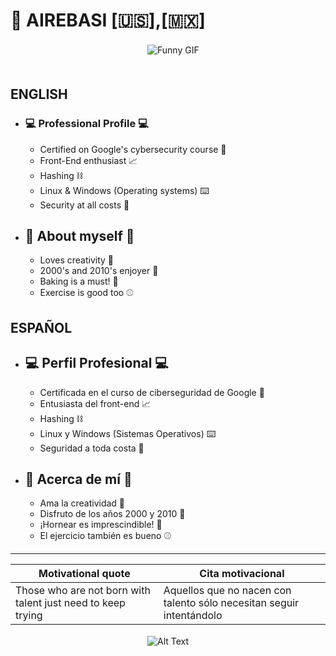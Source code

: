 # 💮 AIREBASI [🇺🇸],[🇲🇽] 
ㅤㅤㅤㅤㅤㅤㅤㅤㅤㅤㅤㅤㅤㅤㅤㅤㅤ![Funny GIF](https://media3.giphy.com/media/v1.Y2lkPTc5MGI3NjExbGpodTZ2ejJtZGM3Mmd5ZThxcnFjZHJ4OHd1bGk0czhiMW9iYnkxZCZlcD12MV9pbnRlcm5hbF9naWZfYnlfaWQmY3Q9Zw/sasKq7JrHonZuOb8E2/giphy.webp) ㅤㅤㅤㅤㅤㅤㅤㅤㅤㅤㅤㅤㅤㅤㅤㅤㅤㅤㅤㅤㅤㅤㅤㅤㅤㅤㅤㅤ
## ENGLISH
* ### 💻 Professional Profile 💻
  *   Certified on Google's cybersecurity course 🥇
  *   Front-End enthusiast 📈
  *   Hashing ⛓️
  *   Linux & Windows (Operating systems) ⌨️
  *   Security at all costs 🔐
* ## 🎀 About myself 🎀
  * Loves creativity 🌈
  * 2000's and 2010's enjoyer 🍥
  * Baking is a must! 🍰
  * Exercise is good too ⚾

## ESPAÑOL
* ## 💻 Perfil Profesional 💻
  * Certificada en el curso de ciberseguridad de Google 🥇
  * Entusiasta del front-end 📈
  * Hashing ⛓️
  * Linux y Windows (Sistemas Operativos) ⌨️
  * Seguridad a toda costa 🔐
* ## 🎀 Acerca de mí 🎀
  * Ama la creatividad 🌈
  * Disfruto de los años 2000 y 2010 🍥
  * ¡Hornear es imprescindible! 🍰
  * El ejercicio también es bueno ⚾
 
-------------------------------------------------------------------------------------
| Motivational quote                                        | Cita motivacional                                         |
|---------------------------------------------------------|---------------------------------------------------------|
| Those who are not born with talent just need to keep trying | Aquellos que no nacen con talento sólo necesitan seguir intentándolo |


ㅤㅤㅤㅤㅤㅤㅤㅤㅤㅤㅤㅤㅤㅤㅤㅤㅤ![ Alt Text](https://img.wattpad.com/6b37ba6d18dfc55adeeabaa1df2310bdae543ba2/68747470733a2f2f73332e616d617a6f6e6177732e636f6d2f776174747061642d6d656469612d736572766963652f53746f7279496d6167652f54674c6262444b37482d79364d413d3d2d3435373338393333312e313632393665353235393130376464343933353137313432343132332e676966)

